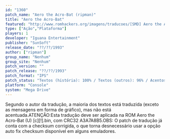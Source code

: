 ```yaml
---
id: "1360"
patch_name: "Aero the Acro-Bat (ripman)"
title: "Aero the Acro-Bat"
featured: "http://www.romhackers.org/imagens/traducoes/[SMD] Aero the Acro-Bat - ripman - 1.png"
type: ["Ação","Plataforma"]
players: 1
developer: "Iguana Entertainment"
publisher: "SunSoft"
release_date: "??/??/1993"
author: ["ripman"]
group_name: "Nenhum"
group_site: "Nenhum"
patch_version: ""
patch_release: "??/??/1993"
patch_format: "IPS"
patch_status: "Textos (história): 100% / Textos (outros): 96% / Acentos: 0% / Gráficos: 0%"
platform: "Console"
system: "Mega Drive"
---
```


Segundo o autor da tradução, a maioria dos textos está traduzida (exceto as mensagens em forma de gráfico), mas não está acentuada.ATENÇÃO:Esta tradução deve ser aplicada na ROM Aero the Acro-Bat (U) [c][!].bin, com CRC32 A3A7A8B5.OBS: O patch de tradução já conta com a checksum corrigida, o que torna desnecessário usar a opção auto fix checksum disponível em alguns emuladores.